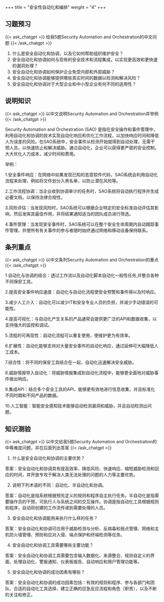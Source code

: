+++
title = "安全性自动化和编排"
weight = "4"
+++
## 习题预习
{{< ask_chatgpt >}}
给我5题Security Automation and Orchestration的中文问题
{{< /ask_chatgpt >}}



1. 什么是安全自动化和协调，以及它如何帮助组织维护安全？
2. 安全自动化和协调如何与现有的安全技术和流程集成，以实现更高效和更快速的漏洞处理？
3. 安全自动化和协调如何保护企业免受内部和外部威胁？
4. 安全自动化和协调能够提供哪些真实时间的数据以检测和解决风险？
5. 安全自动化和协调对于大型企业和中小型企业有何不同的适用性？   

## 说明知识
{{< ask_chatgpt >}}
以中文说明Security Automation and Orchestration并举例
{{< /ask_chatgpt >}}



Security Automation and Orchestration (SAO) 是指在安全操作和事件管理中，利用自动化和协调的技术实现自动化响应和优化工作流程，以加快响应时间和降低人为误差的风险。在SAO系统中，安全事件从检测开始就得到自动处理，无需干预人员，以快速防止和解决威胁。通过自动化，企业可以获得更严密的安全控制，大大优化人力成本，减少时间和费用。

举例： 

1.安全事件响应：在网络中如果发现已知的恶意软件代码，SAO系统会利用自动化流程来处理，例如将文件划分入黑名单，以防止潜在风险等。 

2.工作流程协调：当企业收到协调审计的任务时，SAO系统将自动执行程序并生成必要文档，以保持法律合规性。 

3.风险评估：当发现风险时，SAO系统可以根据企业特定的安全标准自动评估其影响，然后发挥其最佳作用，并将结果通知适当的团队成员进行筛选。

4.事件管理：当发现安全事件时，SAO系统可以在整个安全生命周期内自动跟踪事件管理，并使所有有关事件的参与者随时始终通过网络和移动设备保持联系。   

## 条列重点
{{< ask_chatgpt >}}
以中文条列Security Automation and Orchestration的重点
{{< /ask_chatgpt >}}



1.自动化与协调的结合：透过工作流以及自动化脚本自动化一般性任务,并整合各种不同保安工具。

2.提高安全事件响应速度：自动化与自动化流程使安全预警和事件得以及时响应。

3.减少人工介入：自动化可以减少IT和安全专业人员的负担，并减少手动错误的可能性。

4.提高可视化：与自动化产生关系的产品通常会提供更广泛的API和数据收集，以支持强大的监控和调试。

5.流程的可再现性：自动化流程可以重复使用，使维护更为有效率。

6.扩展性：自动化能够支持对大量安全事件的自动化响应，通过延伸可大幅降低人工成本。

7.综合性：将不同的保安工具结合在一起，自动化迅速解决安全威胁。

8.威胁情报导入自动化：将威胁情报集成到自动化流程中，能够更全面地对威胁事件做出响应。

9.集成API：结合多个安全工具的API，能够更有效地进行信息收集，并且标准化不同时期和不同产品的数据。

10.人工智能：智能安全感知技术能够自动检测漏洞和威胁，并且自动检测出问题。   

## 知识测验
{{< ask_chatgpt >}}
以中文给我5题Security Automation and Orchestration的中等难度问题，并在后面列出答案
{{< /ask_chatgpt >}}



1. 什么是安全自动化和协调的主要优势？

答案：安全自动化和协调具有提高效率、降低风险、快速响应、缩短威胁检测和回应的时间，并开放专攻于解决人类无法处理的问题的人力等主要优势。

2. 说明下列术语的不同：自动化、半自动化和协调。

答案：自动化是指系统根据预先定义的规则和程序自主执行任务。半自动化是指需要操作员的干预，可执行人与系统之间的交互操作。协调是指自动化工具根据规则和程序，自动将创建的工作流传递到需要处理的人员。

3. 安全自动化和协调能用来执行什么样的任务？

答案：安全自动化和协调可应用于威胁检测与分析、反病毒和弱点管理、网络和主机防火墙管理、预防和应对入侵、端点保护和终端检测等任务。

4. 安全自动化和协调工具需要哪些主要功能？

答案：安全自动化和协调工具需要包含输入数据化、来源整合、规则自定义的界面、处理自动化、警报通知、仪表板报告、自动响应和用户管理功能等。

5. 安全自动化和协调的成功因素有哪些？

答案：安全自动化和协调的成功因素包括：有效的规则和程序、参与各部门和团队、合适的自动化工具选择、建立正确的应急反应流程和角色（职责），以及不断的关注和修正。   


